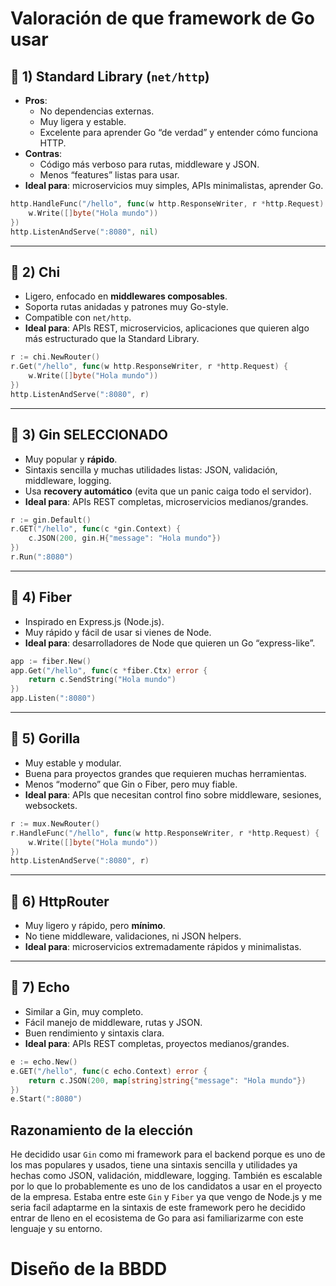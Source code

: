 # Valoración de que framework de Go usar
## 🔹 1) **Standard Library (`net/http`)**

- **Pros**:
    - No dependencias externas.
    - Muy ligera y estable.
    - Excelente para aprender Go “de verdad” y entender cómo funciona HTTP.
- **Contras**:
    - Código más verboso para rutas, middleware y JSON.
    - Menos “features” listas para usar.
- **Ideal para**: microservicios muy simples, APIs minimalistas, aprender Go.
``` Go
http.HandleFunc("/hello", func(w http.ResponseWriter, r *http.Request) {
    w.Write([]byte("Hola mundo"))
})
http.ListenAndServe(":8080", nil)
```

---
## 🔹 2) **Chi**
- Ligero, enfocado en **middlewares composables**.
- Soporta rutas anidadas y patrones muy Go-style.
- Compatible con `net/http`.
- **Ideal para**: APIs REST, microservicios, aplicaciones que quieren algo más estructurado que la Standard Library.
```Go
r := chi.NewRouter()
r.Get("/hello", func(w http.ResponseWriter, r *http.Request) {
    w.Write([]byte("Hola mundo"))
})
http.ListenAndServe(":8080", r)
```

---
## 🔹 3) **Gin** SELECCIONADO
- Muy popular y **rápido**.
- Sintaxis sencilla y muchas utilidades listas: JSON, validación, middleware, logging.
- Usa **recovery automático** (evita que un panic caiga todo el servidor).
- **Ideal para**: APIs REST completas, microservicios medianos/grandes.
```Go
r := gin.Default()
r.GET("/hello", func(c *gin.Context) {
    c.JSON(200, gin.H{"message": "Hola mundo"})
})
r.Run(":8080")
```

---
## 🔹 4) **Fiber**
- Inspirado en Express.js (Node.js).
- Muy rápido y fácil de usar si vienes de Node.
- **Ideal para**: desarrolladores de Node que quieren un Go “express-like”.
```Go
app := fiber.New()
app.Get("/hello", func(c *fiber.Ctx) error {
    return c.SendString("Hola mundo")
})
app.Listen(":8080")
```

---

## 🔹 5) **Gorilla**
- Muy estable y modular.
- Buena para proyectos grandes que requieren muchas herramientas.
- Menos “moderno” que Gin o Fiber, pero muy fiable.
- **Ideal para**: APIs que necesitan control fino sobre middleware, sesiones, websockets.
```Go
r := mux.NewRouter()
r.HandleFunc("/hello", func(w http.ResponseWriter, r *http.Request) {
    w.Write([]byte("Hola mundo"))
})
http.ListenAndServe(":8080", r)
```

---

## 🔹 6) **HttpRouter**

- Muy ligero y rápido, pero **mínimo**.
- No tiene middleware, validaciones, ni JSON helpers.
- **Ideal para**: microservicios extremadamente rápidos y minimalistas.

---
## 🔹 7) **Echo**
- Similar a Gin, muy completo.
- Fácil manejo de middleware, rutas y JSON.
- Buen rendimiento y sintaxis clara.
- **Ideal para**: APIs REST completas, proyectos medianos/grandes.

```Go
e := echo.New()
e.GET("/hello", func(c echo.Context) error {
    return c.JSON(200, map[string]string{"message": "Hola mundo"})
})
e.Start(":8080")

```

## Razonamiento de la elección

He decidido usar `Gin` como mi framework para el backend porque es uno de los mas populares y usados, tiene una sintaxis sencilla y utilidades ya hechas como JSON, validación, middleware, logging. También es escalable por lo que lo probablemente es uno de los candidatos a usar en el proyecto de la empresa. Estaba entre este `Gin` y `Fiber` ya que vengo de Node.js y me seria facil adaptarme en la sintaxis de este framework pero he decidido entrar de lleno en el ecosistema de Go para asi familiarizarme con este lenguaje y su entorno.

# Diseño de la BBDD


